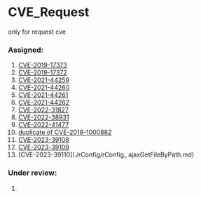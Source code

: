 # CVE_Request
only for request cve

### Assigned:

1. [CVE-2019-17373](https://github.com/zer0yu/CVE_Request/blob/master/netgear/Netgear_web_interface_exists_authentication_bypass.md)
2. [CVE-2019-17372](https://github.com/zer0yu/CVE_Request/blob/master/netgear/netgear_cgi_unauthorized_access_vulnerability.md)
3. [CVE-2021-44259](https://github.com/zer0yu/CVE_Request/blob/master/WAVLINK/WAVLINK_AC1200_unauthorized_access_vulnerability_second.md)
4. [CVE-2021-44260](https://github.com/zer0yu/CVE_Request/blob/master/WAVLINK/WAVLINK_AC1200_unauthorized_access_vulnerability_first.md)
5. [CVE-2021-44261](https://github.com/zer0yu/CVE_Request/blob/master/netgear/Netgear_W104_unauthorized_access_vulnerability_first.md)
6. [CVE-2021-44262](https://github.com/zer0yu/CVE_Request/blob/master/netgear/Netgear_W104_unauthorized_access_vulnerability_second.md)
7. [CVE-2022-31827](./MonstaFTP/MonstaFTP_v2_10_3_SSRF.md)
8. [CVE-2022-38931](https://github.com/zer0yu/CVE_Request/blob/master/baijiacms/baijiacmsv4_ssrf.md)
9. [CVE-2022-41477](https://github.com/zer0yu/CVE_Request/blob/master/Webid/WeBid_ssrf.md)
10. [duplicate of CVE-2018-1000882](https://github.com/zer0yu/CVE_Request/blob/master/Webid/WeBid_Path_Traversal.md)
11. [CVE-2023-39108](./rConfig/rConfig_path_b.md)
12. [CVE-2023-39109](./rConfig/rConfig_path_a.md)
13. [CVE-2023-39110](./rConfig/rConfig_ ajaxGetFileByPath.md)

### Under review:

1. 

   
